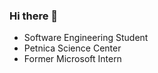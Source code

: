 ### Hi there 👋

<ul>
  <li>Software Engineering Student</li>
  <li>Petnica Science Center</li>
  <li>Former Microsoft Intern</li>
</ul>
